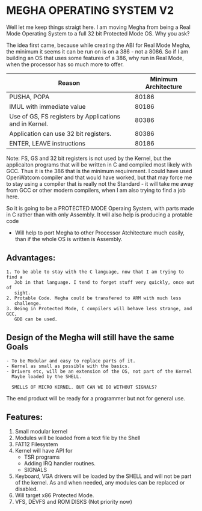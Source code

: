 # MEGHA OPERATING SYSTEM V2

Well let me keep things straigt here. I am moving Megha from being a Real Mode
Operating System to a full 32 bit Protected Mode OS. Why you ask?

The idea first came, because while creating the ABI for Real Mode Megha, the
minimum it seems it can be run on is on a 386 - not a 8086. So if I am
building an OS that uses some features of a 386, why run in Real Mode, when the
processor has so much more to offer.

|            Reason               |  Minimum Architecture    |
|---------------------------------|--------------------------|
|  PUSHA, POPA                    |         80186             |
|  IMUL with immediate value      |         80186             |
|  Use of GS, FS registers by Applications and in Kernel.  |  80386  | 
|  Application can use 32 bit registers. |  80386  |
|  ENTER, LEAVE instructions      |            80186             |

Note: FS, GS and 32 bit registers is not used by the Kernel, but the
applicaiton programs that will be written in C and compiled most likely with
GCC. Thus it is the 386 that is the minimum requirement. I could have used
OpenWatcom compiler and that would have worked, but that may force me to stay
using a compiler that is really not the Standard - it will take me away from
GCC or other modern compilers, when I am also trying to find a job here.

So it is going to be a PROTECTED MODE Operaing System, with parts made in C
rather than with only Assembly. It will also help is producing a protable code
- Will help to port Megha to other Processor Atchitecture much easily, than if
  the whole OS is written is Assembly.

## Advantages:
    1. To be able to stay with the C language, now that I am trying to find a
       Job in that language. I tend to forget stuff very quickly, once out of
       sight.
    2. Protable Code. Megha could be transfered to ARM with much less
       challenge.
    3. Being in Protected Mode, C compilers will behave less strange, and GCC,
       GDB can be used.

## Design of the Megha will still have the same Goals 
    - To be Modular and easy to replace parts of it. 
    - Kernel as small as possible with the basics.
    - Drivers etc, will be an extension of the OS, not part of the Kernel
      Maybe loaded by the SHELL.

      SMELLS OF MICRO KERNEL. BUT CAN WE DO WITHOUT SIGNALS?

The end product will be ready for a programmer but not for general use.

## Features:
1. Small modular kernel
2. Modules will be loaded from a text file by the Shell
3. FAT12 Filesystem
4. Kernel will have API for 
   * TSR programs
   * Adding IRQ handler routines.
   * SIGNALS
5. Keyboard, VGA drivers will be loaded by the SHELL and will not be part of
   the kernel. As and when needed, any modules can be replaced or disabled.
6. Will target x86 Protected Mode.
7. VFS, DEVFS and ROM DISKS (Not priority now)
